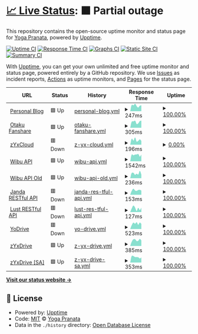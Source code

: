 # [📈 Live Status](https://zYxDevs.github.io/status): <!--live status--> **🟧 Partial outage**

This repository contains the open-source uptime monitor and status page for [Yoga Pranata](https://www.otakufanshare.eu.org), powered by [Upptime](https://github.com/upptime/upptime).

[![Uptime CI](https://github.com/zYxDevs/status/workflows/Uptime%20CI/badge.svg)](https://github.com/zYxDevs/status/actions?query=workflow%3A%22Uptime+CI%22)
[![Response Time CI](https://github.com/zYxDevs/status/workflows/Response%20Time%20CI/badge.svg)](https://github.com/zYxDevs/status/actions?query=workflow%3A%22Response+Time+CI%22)
[![Graphs CI](https://github.com/zYxDevs/status/workflows/Graphs%20CI/badge.svg)](https://github.com/zYxDevs/status/actions?query=workflow%3A%22Graphs+CI%22)
[![Static Site CI](https://github.com/zYxDevs/status/workflows/Static%20Site%20CI/badge.svg)](https://github.com/zYxDevs/status/actions?query=workflow%3A%22Static+Site+CI%22)
[![Summary CI](https://github.com/zYxDevs/status/workflows/Summary%20CI/badge.svg)](https://github.com/zYxDevs/status/actions?query=workflow%3A%22Summary+CI%22)

With [Upptime](https://upptime.js.org), you can get your own unlimited and free uptime monitor and status page, powered entirely by a GitHub repository. We use [Issues](https://github.com/zYxDevs/status/issues) as incident reports, [Actions](https://github.com/zYxDevs/status/actions) as uptime monitors, and [Pages](https://zYxDevs.github.io/status) for the status page.

<!--start: status pages-->
<!-- This summary is generated by Upptime (https://github.com/upptime/upptime) -->
<!-- Do not edit this manually, your changes will be overwritten -->
<!-- prettier-ignore -->
| URL | Status | History | Response Time | Uptime |
| --- | ------ | ------- | ------------- | ------ |
| <img alt="" src="https://icons.duckduckgo.com/ip3/www.isekai.eu.org.ico" height="13"> [Personal Blog](https://www.isekai.eu.org) | 🟩 Up | [personal-blog.yml](https://github.com/zYxDevs/status/commits/HEAD/history/personal-blog.yml) | <details><summary><img alt="Response time graph" src="./graphs/personal-blog/response-time-week.png" height="20"> 247ms</summary><br><a href="https://status.isekai.eu.org/history/personal-blog"><img alt="Response time 299" src="https://img.shields.io/endpoint?url=https%3A%2F%2Fraw.githubusercontent.com%2FzYxDevs%2Fstatus%2FHEAD%2Fapi%2Fpersonal-blog%2Fresponse-time.json"></a><br><a href="https://status.isekai.eu.org/history/personal-blog"><img alt="24-hour response time 167" src="https://img.shields.io/endpoint?url=https%3A%2F%2Fraw.githubusercontent.com%2FzYxDevs%2Fstatus%2FHEAD%2Fapi%2Fpersonal-blog%2Fresponse-time-day.json"></a><br><a href="https://status.isekai.eu.org/history/personal-blog"><img alt="7-day response time 247" src="https://img.shields.io/endpoint?url=https%3A%2F%2Fraw.githubusercontent.com%2FzYxDevs%2Fstatus%2FHEAD%2Fapi%2Fpersonal-blog%2Fresponse-time-week.json"></a><br><a href="https://status.isekai.eu.org/history/personal-blog"><img alt="30-day response time 294" src="https://img.shields.io/endpoint?url=https%3A%2F%2Fraw.githubusercontent.com%2FzYxDevs%2Fstatus%2FHEAD%2Fapi%2Fpersonal-blog%2Fresponse-time-month.json"></a><br><a href="https://status.isekai.eu.org/history/personal-blog"><img alt="1-year response time 272" src="https://img.shields.io/endpoint?url=https%3A%2F%2Fraw.githubusercontent.com%2FzYxDevs%2Fstatus%2FHEAD%2Fapi%2Fpersonal-blog%2Fresponse-time-year.json"></a></details> | <details><summary><a href="https://status.isekai.eu.org/history/personal-blog">100.00%</a></summary><a href="https://status.isekai.eu.org/history/personal-blog"><img alt="All-time uptime 100.00%" src="https://img.shields.io/endpoint?url=https%3A%2F%2Fraw.githubusercontent.com%2FzYxDevs%2Fstatus%2FHEAD%2Fapi%2Fpersonal-blog%2Fuptime.json"></a><br><a href="https://status.isekai.eu.org/history/personal-blog"><img alt="24-hour uptime 100.00%" src="https://img.shields.io/endpoint?url=https%3A%2F%2Fraw.githubusercontent.com%2FzYxDevs%2Fstatus%2FHEAD%2Fapi%2Fpersonal-blog%2Fuptime-day.json"></a><br><a href="https://status.isekai.eu.org/history/personal-blog"><img alt="7-day uptime 100.00%" src="https://img.shields.io/endpoint?url=https%3A%2F%2Fraw.githubusercontent.com%2FzYxDevs%2Fstatus%2FHEAD%2Fapi%2Fpersonal-blog%2Fuptime-week.json"></a><br><a href="https://status.isekai.eu.org/history/personal-blog"><img alt="30-day uptime 99.96%" src="https://img.shields.io/endpoint?url=https%3A%2F%2Fraw.githubusercontent.com%2FzYxDevs%2Fstatus%2FHEAD%2Fapi%2Fpersonal-blog%2Fuptime-month.json"></a><br><a href="https://status.isekai.eu.org/history/personal-blog"><img alt="1-year uptime 100.00%" src="https://img.shields.io/endpoint?url=https%3A%2F%2Fraw.githubusercontent.com%2FzYxDevs%2Fstatus%2FHEAD%2Fapi%2Fpersonal-blog%2Fuptime-year.json"></a></details>
| <img alt="" src="https://icons.duckduckgo.com/ip3/www.otakufanshare.eu.org.ico" height="13"> [Otaku Fanshare](https://www.otakufanshare.eu.org) | 🟩 Up | [otaku-fanshare.yml](https://github.com/zYxDevs/status/commits/HEAD/history/otaku-fanshare.yml) | <details><summary><img alt="Response time graph" src="./graphs/otaku-fanshare/response-time-week.png" height="20"> 305ms</summary><br><a href="https://status.isekai.eu.org/history/otaku-fanshare"><img alt="Response time 315" src="https://img.shields.io/endpoint?url=https%3A%2F%2Fraw.githubusercontent.com%2FzYxDevs%2Fstatus%2FHEAD%2Fapi%2Fotaku-fanshare%2Fresponse-time.json"></a><br><a href="https://status.isekai.eu.org/history/otaku-fanshare"><img alt="24-hour response time 243" src="https://img.shields.io/endpoint?url=https%3A%2F%2Fraw.githubusercontent.com%2FzYxDevs%2Fstatus%2FHEAD%2Fapi%2Fotaku-fanshare%2Fresponse-time-day.json"></a><br><a href="https://status.isekai.eu.org/history/otaku-fanshare"><img alt="7-day response time 305" src="https://img.shields.io/endpoint?url=https%3A%2F%2Fraw.githubusercontent.com%2FzYxDevs%2Fstatus%2FHEAD%2Fapi%2Fotaku-fanshare%2Fresponse-time-week.json"></a><br><a href="https://status.isekai.eu.org/history/otaku-fanshare"><img alt="30-day response time 329" src="https://img.shields.io/endpoint?url=https%3A%2F%2Fraw.githubusercontent.com%2FzYxDevs%2Fstatus%2FHEAD%2Fapi%2Fotaku-fanshare%2Fresponse-time-month.json"></a><br><a href="https://status.isekai.eu.org/history/otaku-fanshare"><img alt="1-year response time 316" src="https://img.shields.io/endpoint?url=https%3A%2F%2Fraw.githubusercontent.com%2FzYxDevs%2Fstatus%2FHEAD%2Fapi%2Fotaku-fanshare%2Fresponse-time-year.json"></a></details> | <details><summary><a href="https://status.isekai.eu.org/history/otaku-fanshare">100.00%</a></summary><a href="https://status.isekai.eu.org/history/otaku-fanshare"><img alt="All-time uptime 100.00%" src="https://img.shields.io/endpoint?url=https%3A%2F%2Fraw.githubusercontent.com%2FzYxDevs%2Fstatus%2FHEAD%2Fapi%2Fotaku-fanshare%2Fuptime.json"></a><br><a href="https://status.isekai.eu.org/history/otaku-fanshare"><img alt="24-hour uptime 100.00%" src="https://img.shields.io/endpoint?url=https%3A%2F%2Fraw.githubusercontent.com%2FzYxDevs%2Fstatus%2FHEAD%2Fapi%2Fotaku-fanshare%2Fuptime-day.json"></a><br><a href="https://status.isekai.eu.org/history/otaku-fanshare"><img alt="7-day uptime 100.00%" src="https://img.shields.io/endpoint?url=https%3A%2F%2Fraw.githubusercontent.com%2FzYxDevs%2Fstatus%2FHEAD%2Fapi%2Fotaku-fanshare%2Fuptime-week.json"></a><br><a href="https://status.isekai.eu.org/history/otaku-fanshare"><img alt="30-day uptime 100.00%" src="https://img.shields.io/endpoint?url=https%3A%2F%2Fraw.githubusercontent.com%2FzYxDevs%2Fstatus%2FHEAD%2Fapi%2Fotaku-fanshare%2Fuptime-month.json"></a><br><a href="https://status.isekai.eu.org/history/otaku-fanshare"><img alt="1-year uptime 100.00%" src="https://img.shields.io/endpoint?url=https%3A%2F%2Fraw.githubusercontent.com%2FzYxDevs%2Fstatus%2FHEAD%2Fapi%2Fotaku-fanshare%2Fuptime-year.json"></a></details>
| <img alt="" src="https://icons.duckduckgo.com/ip3/zyxdevs.eu.org.ico" height="13"> [zYxCloud](https://zyxdevs.eu.org) | 🟥 Down | [z-yx-cloud.yml](https://github.com/zYxDevs/status/commits/HEAD/history/z-yx-cloud.yml) | <details><summary><img alt="Response time graph" src="./graphs/z-yx-cloud/response-time-week.png" height="20"> 196ms</summary><br><a href="https://status.isekai.eu.org/history/z-yx-cloud"><img alt="Response time 194" src="https://img.shields.io/endpoint?url=https%3A%2F%2Fraw.githubusercontent.com%2FzYxDevs%2Fstatus%2FHEAD%2Fapi%2Fz-yx-cloud%2Fresponse-time.json"></a><br><a href="https://status.isekai.eu.org/history/z-yx-cloud"><img alt="24-hour response time 292" src="https://img.shields.io/endpoint?url=https%3A%2F%2Fraw.githubusercontent.com%2FzYxDevs%2Fstatus%2FHEAD%2Fapi%2Fz-yx-cloud%2Fresponse-time-day.json"></a><br><a href="https://status.isekai.eu.org/history/z-yx-cloud"><img alt="7-day response time 196" src="https://img.shields.io/endpoint?url=https%3A%2F%2Fraw.githubusercontent.com%2FzYxDevs%2Fstatus%2FHEAD%2Fapi%2Fz-yx-cloud%2Fresponse-time-week.json"></a><br><a href="https://status.isekai.eu.org/history/z-yx-cloud"><img alt="30-day response time 195" src="https://img.shields.io/endpoint?url=https%3A%2F%2Fraw.githubusercontent.com%2FzYxDevs%2Fstatus%2FHEAD%2Fapi%2Fz-yx-cloud%2Fresponse-time-month.json"></a><br><a href="https://status.isekai.eu.org/history/z-yx-cloud"><img alt="1-year response time 194" src="https://img.shields.io/endpoint?url=https%3A%2F%2Fraw.githubusercontent.com%2FzYxDevs%2Fstatus%2FHEAD%2Fapi%2Fz-yx-cloud%2Fresponse-time-year.json"></a></details> | <details><summary><a href="https://status.isekai.eu.org/history/z-yx-cloud">0.00%</a></summary><a href="https://status.isekai.eu.org/history/z-yx-cloud"><img alt="All-time uptime 5.88%" src="https://img.shields.io/endpoint?url=https%3A%2F%2Fraw.githubusercontent.com%2FzYxDevs%2Fstatus%2FHEAD%2Fapi%2Fz-yx-cloud%2Fuptime.json"></a><br><a href="https://status.isekai.eu.org/history/z-yx-cloud"><img alt="24-hour uptime 0.00%" src="https://img.shields.io/endpoint?url=https%3A%2F%2Fraw.githubusercontent.com%2FzYxDevs%2Fstatus%2FHEAD%2Fapi%2Fz-yx-cloud%2Fuptime-day.json"></a><br><a href="https://status.isekai.eu.org/history/z-yx-cloud"><img alt="7-day uptime 0.00%" src="https://img.shields.io/endpoint?url=https%3A%2F%2Fraw.githubusercontent.com%2FzYxDevs%2Fstatus%2FHEAD%2Fapi%2Fz-yx-cloud%2Fuptime-week.json"></a><br><a href="https://status.isekai.eu.org/history/z-yx-cloud"><img alt="30-day uptime 0.00%" src="https://img.shields.io/endpoint?url=https%3A%2F%2Fraw.githubusercontent.com%2FzYxDevs%2Fstatus%2FHEAD%2Fapi%2Fz-yx-cloud%2Fuptime-month.json"></a><br><a href="https://status.isekai.eu.org/history/z-yx-cloud"><img alt="1-year uptime 5.88%" src="https://img.shields.io/endpoint?url=https%3A%2F%2Fraw.githubusercontent.com%2FzYxDevs%2Fstatus%2FHEAD%2Fapi%2Fz-yx-cloud%2Fuptime-year.json"></a></details>
| <img alt="" src="https://icons.duckduckgo.com/ip3/wibu-api.eu.org.ico" height="13"> [Wibu API](https://wibu-api.eu.org/api) | 🟩 Up | [wibu-api.yml](https://github.com/zYxDevs/status/commits/HEAD/history/wibu-api.yml) | <details><summary><img alt="Response time graph" src="./graphs/wibu-api/response-time-week.png" height="20"> 1542ms</summary><br><a href="https://status.isekai.eu.org/history/wibu-api"><img alt="Response time 2106" src="https://img.shields.io/endpoint?url=https%3A%2F%2Fraw.githubusercontent.com%2FzYxDevs%2Fstatus%2FHEAD%2Fapi%2Fwibu-api%2Fresponse-time.json"></a><br><a href="https://status.isekai.eu.org/history/wibu-api"><img alt="24-hour response time 1633" src="https://img.shields.io/endpoint?url=https%3A%2F%2Fraw.githubusercontent.com%2FzYxDevs%2Fstatus%2FHEAD%2Fapi%2Fwibu-api%2Fresponse-time-day.json"></a><br><a href="https://status.isekai.eu.org/history/wibu-api"><img alt="7-day response time 1542" src="https://img.shields.io/endpoint?url=https%3A%2F%2Fraw.githubusercontent.com%2FzYxDevs%2Fstatus%2FHEAD%2Fapi%2Fwibu-api%2Fresponse-time-week.json"></a><br><a href="https://status.isekai.eu.org/history/wibu-api"><img alt="30-day response time 1273" src="https://img.shields.io/endpoint?url=https%3A%2F%2Fraw.githubusercontent.com%2FzYxDevs%2Fstatus%2FHEAD%2Fapi%2Fwibu-api%2Fresponse-time-month.json"></a><br><a href="https://status.isekai.eu.org/history/wibu-api"><img alt="1-year response time 1947" src="https://img.shields.io/endpoint?url=https%3A%2F%2Fraw.githubusercontent.com%2FzYxDevs%2Fstatus%2FHEAD%2Fapi%2Fwibu-api%2Fresponse-time-year.json"></a></details> | <details><summary><a href="https://status.isekai.eu.org/history/wibu-api">100.00%</a></summary><a href="https://status.isekai.eu.org/history/wibu-api"><img alt="All-time uptime 99.96%" src="https://img.shields.io/endpoint?url=https%3A%2F%2Fraw.githubusercontent.com%2FzYxDevs%2Fstatus%2FHEAD%2Fapi%2Fwibu-api%2Fuptime.json"></a><br><a href="https://status.isekai.eu.org/history/wibu-api"><img alt="24-hour uptime 100.00%" src="https://img.shields.io/endpoint?url=https%3A%2F%2Fraw.githubusercontent.com%2FzYxDevs%2Fstatus%2FHEAD%2Fapi%2Fwibu-api%2Fuptime-day.json"></a><br><a href="https://status.isekai.eu.org/history/wibu-api"><img alt="7-day uptime 100.00%" src="https://img.shields.io/endpoint?url=https%3A%2F%2Fraw.githubusercontent.com%2FzYxDevs%2Fstatus%2FHEAD%2Fapi%2Fwibu-api%2Fuptime-week.json"></a><br><a href="https://status.isekai.eu.org/history/wibu-api"><img alt="30-day uptime 99.74%" src="https://img.shields.io/endpoint?url=https%3A%2F%2Fraw.githubusercontent.com%2FzYxDevs%2Fstatus%2FHEAD%2Fapi%2Fwibu-api%2Fuptime-month.json"></a><br><a href="https://status.isekai.eu.org/history/wibu-api"><img alt="1-year uptime 99.95%" src="https://img.shields.io/endpoint?url=https%3A%2F%2Fraw.githubusercontent.com%2FzYxDevs%2Fstatus%2FHEAD%2Fapi%2Fwibu-api%2Fuptime-year.json"></a></details>
| <img alt="" src="https://icons.duckduckgo.com/ip3/api.wibu-api.eu.org.ico" height="13"> [Wibu API Old](https://api.wibu-api.eu.org/api) | 🟩 Up | [wibu-api-old.yml](https://github.com/zYxDevs/status/commits/HEAD/history/wibu-api-old.yml) | <details><summary><img alt="Response time graph" src="./graphs/wibu-api-old/response-time-week.png" height="20"> 236ms</summary><br><a href="https://status.isekai.eu.org/history/wibu-api-old"><img alt="Response time 344" src="https://img.shields.io/endpoint?url=https%3A%2F%2Fraw.githubusercontent.com%2FzYxDevs%2Fstatus%2FHEAD%2Fapi%2Fwibu-api-old%2Fresponse-time.json"></a><br><a href="https://status.isekai.eu.org/history/wibu-api-old"><img alt="24-hour response time 194" src="https://img.shields.io/endpoint?url=https%3A%2F%2Fraw.githubusercontent.com%2FzYxDevs%2Fstatus%2FHEAD%2Fapi%2Fwibu-api-old%2Fresponse-time-day.json"></a><br><a href="https://status.isekai.eu.org/history/wibu-api-old"><img alt="7-day response time 236" src="https://img.shields.io/endpoint?url=https%3A%2F%2Fraw.githubusercontent.com%2FzYxDevs%2Fstatus%2FHEAD%2Fapi%2Fwibu-api-old%2Fresponse-time-week.json"></a><br><a href="https://status.isekai.eu.org/history/wibu-api-old"><img alt="30-day response time 279" src="https://img.shields.io/endpoint?url=https%3A%2F%2Fraw.githubusercontent.com%2FzYxDevs%2Fstatus%2FHEAD%2Fapi%2Fwibu-api-old%2Fresponse-time-month.json"></a><br><a href="https://status.isekai.eu.org/history/wibu-api-old"><img alt="1-year response time 344" src="https://img.shields.io/endpoint?url=https%3A%2F%2Fraw.githubusercontent.com%2FzYxDevs%2Fstatus%2FHEAD%2Fapi%2Fwibu-api-old%2Fresponse-time-year.json"></a></details> | <details><summary><a href="https://status.isekai.eu.org/history/wibu-api-old">100.00%</a></summary><a href="https://status.isekai.eu.org/history/wibu-api-old"><img alt="All-time uptime 85.50%" src="https://img.shields.io/endpoint?url=https%3A%2F%2Fraw.githubusercontent.com%2FzYxDevs%2Fstatus%2FHEAD%2Fapi%2Fwibu-api-old%2Fuptime.json"></a><br><a href="https://status.isekai.eu.org/history/wibu-api-old"><img alt="24-hour uptime 100.00%" src="https://img.shields.io/endpoint?url=https%3A%2F%2Fraw.githubusercontent.com%2FzYxDevs%2Fstatus%2FHEAD%2Fapi%2Fwibu-api-old%2Fuptime-day.json"></a><br><a href="https://status.isekai.eu.org/history/wibu-api-old"><img alt="7-day uptime 100.00%" src="https://img.shields.io/endpoint?url=https%3A%2F%2Fraw.githubusercontent.com%2FzYxDevs%2Fstatus%2FHEAD%2Fapi%2Fwibu-api-old%2Fuptime-week.json"></a><br><a href="https://status.isekai.eu.org/history/wibu-api-old"><img alt="30-day uptime 100.00%" src="https://img.shields.io/endpoint?url=https%3A%2F%2Fraw.githubusercontent.com%2FzYxDevs%2Fstatus%2FHEAD%2Fapi%2Fwibu-api-old%2Fuptime-month.json"></a><br><a href="https://status.isekai.eu.org/history/wibu-api-old"><img alt="1-year uptime 85.50%" src="https://img.shields.io/endpoint?url=https%3A%2F%2Fraw.githubusercontent.com%2FzYxDevs%2Fstatus%2FHEAD%2Fapi%2Fwibu-api-old%2Fuptime-year.json"></a></details>
| <img alt="" src="https://icons.duckduckgo.com/ip3/janda.zyxdevs.eu.org.ico" height="13"> [Janda RESTful API](https://janda.zyxdevs.eu.org) | 🟥 Down | [janda-res-tful-api.yml](https://github.com/zYxDevs/status/commits/HEAD/history/janda-res-tful-api.yml) | <details><summary><img alt="Response time graph" src="./graphs/janda-res-tful-api/response-time-week.png" height="20"> 153ms</summary><br><a href="https://status.isekai.eu.org/history/janda-res-tful-api"><img alt="Response time 383" src="https://img.shields.io/endpoint?url=https%3A%2F%2Fraw.githubusercontent.com%2FzYxDevs%2Fstatus%2FHEAD%2Fapi%2Fjanda-res-tful-api%2Fresponse-time.json"></a><br><a href="https://status.isekai.eu.org/history/janda-res-tful-api"><img alt="24-hour response time 139" src="https://img.shields.io/endpoint?url=https%3A%2F%2Fraw.githubusercontent.com%2FzYxDevs%2Fstatus%2FHEAD%2Fapi%2Fjanda-res-tful-api%2Fresponse-time-day.json"></a><br><a href="https://status.isekai.eu.org/history/janda-res-tful-api"><img alt="7-day response time 153" src="https://img.shields.io/endpoint?url=https%3A%2F%2Fraw.githubusercontent.com%2FzYxDevs%2Fstatus%2FHEAD%2Fapi%2Fjanda-res-tful-api%2Fresponse-time-week.json"></a><br><a href="https://status.isekai.eu.org/history/janda-res-tful-api"><img alt="30-day response time 177" src="https://img.shields.io/endpoint?url=https%3A%2F%2Fraw.githubusercontent.com%2FzYxDevs%2Fstatus%2FHEAD%2Fapi%2Fjanda-res-tful-api%2Fresponse-time-month.json"></a><br><a href="https://status.isekai.eu.org/history/janda-res-tful-api"><img alt="1-year response time 383" src="https://img.shields.io/endpoint?url=https%3A%2F%2Fraw.githubusercontent.com%2FzYxDevs%2Fstatus%2FHEAD%2Fapi%2Fjanda-res-tful-api%2Fresponse-time-year.json"></a></details> | <details><summary><a href="https://status.isekai.eu.org/history/janda-res-tful-api">100.00%</a></summary><a href="https://status.isekai.eu.org/history/janda-res-tful-api"><img alt="All-time uptime 99.74%" src="https://img.shields.io/endpoint?url=https%3A%2F%2Fraw.githubusercontent.com%2FzYxDevs%2Fstatus%2FHEAD%2Fapi%2Fjanda-res-tful-api%2Fuptime.json"></a><br><a href="https://status.isekai.eu.org/history/janda-res-tful-api"><img alt="24-hour uptime 100.00%" src="https://img.shields.io/endpoint?url=https%3A%2F%2Fraw.githubusercontent.com%2FzYxDevs%2Fstatus%2FHEAD%2Fapi%2Fjanda-res-tful-api%2Fuptime-day.json"></a><br><a href="https://status.isekai.eu.org/history/janda-res-tful-api"><img alt="7-day uptime 100.00%" src="https://img.shields.io/endpoint?url=https%3A%2F%2Fraw.githubusercontent.com%2FzYxDevs%2Fstatus%2FHEAD%2Fapi%2Fjanda-res-tful-api%2Fuptime-week.json"></a><br><a href="https://status.isekai.eu.org/history/janda-res-tful-api"><img alt="30-day uptime 100.00%" src="https://img.shields.io/endpoint?url=https%3A%2F%2Fraw.githubusercontent.com%2FzYxDevs%2Fstatus%2FHEAD%2Fapi%2Fjanda-res-tful-api%2Fuptime-month.json"></a><br><a href="https://status.isekai.eu.org/history/janda-res-tful-api"><img alt="1-year uptime 99.74%" src="https://img.shields.io/endpoint?url=https%3A%2F%2Fraw.githubusercontent.com%2FzYxDevs%2Fstatus%2FHEAD%2Fapi%2Fjanda-res-tful-api%2Fuptime-year.json"></a></details>
| <img alt="" src="https://icons.duckduckgo.com/ip3/lust.zyxdevs.eu.org.ico" height="13"> [Lust RESTful API](https://lust.zyxdevs.eu.org) | 🟥 Down | [lust-res-tful-api.yml](https://github.com/zYxDevs/status/commits/HEAD/history/lust-res-tful-api.yml) | <details><summary><img alt="Response time graph" src="./graphs/lust-res-tful-api/response-time-week.png" height="20"> 127ms</summary><br><a href="https://status.isekai.eu.org/history/lust-res-tful-api"><img alt="Response time 267" src="https://img.shields.io/endpoint?url=https%3A%2F%2Fraw.githubusercontent.com%2FzYxDevs%2Fstatus%2FHEAD%2Fapi%2Flust-res-tful-api%2Fresponse-time.json"></a><br><a href="https://status.isekai.eu.org/history/lust-res-tful-api"><img alt="24-hour response time 141" src="https://img.shields.io/endpoint?url=https%3A%2F%2Fraw.githubusercontent.com%2FzYxDevs%2Fstatus%2FHEAD%2Fapi%2Flust-res-tful-api%2Fresponse-time-day.json"></a><br><a href="https://status.isekai.eu.org/history/lust-res-tful-api"><img alt="7-day response time 127" src="https://img.shields.io/endpoint?url=https%3A%2F%2Fraw.githubusercontent.com%2FzYxDevs%2Fstatus%2FHEAD%2Fapi%2Flust-res-tful-api%2Fresponse-time-week.json"></a><br><a href="https://status.isekai.eu.org/history/lust-res-tful-api"><img alt="30-day response time 141" src="https://img.shields.io/endpoint?url=https%3A%2F%2Fraw.githubusercontent.com%2FzYxDevs%2Fstatus%2FHEAD%2Fapi%2Flust-res-tful-api%2Fresponse-time-month.json"></a><br><a href="https://status.isekai.eu.org/history/lust-res-tful-api"><img alt="1-year response time 267" src="https://img.shields.io/endpoint?url=https%3A%2F%2Fraw.githubusercontent.com%2FzYxDevs%2Fstatus%2FHEAD%2Fapi%2Flust-res-tful-api%2Fresponse-time-year.json"></a></details> | <details><summary><a href="https://status.isekai.eu.org/history/lust-res-tful-api">100.00%</a></summary><a href="https://status.isekai.eu.org/history/lust-res-tful-api"><img alt="All-time uptime 99.78%" src="https://img.shields.io/endpoint?url=https%3A%2F%2Fraw.githubusercontent.com%2FzYxDevs%2Fstatus%2FHEAD%2Fapi%2Flust-res-tful-api%2Fuptime.json"></a><br><a href="https://status.isekai.eu.org/history/lust-res-tful-api"><img alt="24-hour uptime 100.00%" src="https://img.shields.io/endpoint?url=https%3A%2F%2Fraw.githubusercontent.com%2FzYxDevs%2Fstatus%2FHEAD%2Fapi%2Flust-res-tful-api%2Fuptime-day.json"></a><br><a href="https://status.isekai.eu.org/history/lust-res-tful-api"><img alt="7-day uptime 100.00%" src="https://img.shields.io/endpoint?url=https%3A%2F%2Fraw.githubusercontent.com%2FzYxDevs%2Fstatus%2FHEAD%2Fapi%2Flust-res-tful-api%2Fuptime-week.json"></a><br><a href="https://status.isekai.eu.org/history/lust-res-tful-api"><img alt="30-day uptime 100.00%" src="https://img.shields.io/endpoint?url=https%3A%2F%2Fraw.githubusercontent.com%2FzYxDevs%2Fstatus%2FHEAD%2Fapi%2Flust-res-tful-api%2Fuptime-month.json"></a><br><a href="https://status.isekai.eu.org/history/lust-res-tful-api"><img alt="1-year uptime 99.78%" src="https://img.shields.io/endpoint?url=https%3A%2F%2Fraw.githubusercontent.com%2FzYxDevs%2Fstatus%2FHEAD%2Fapi%2Flust-res-tful-api%2Fuptime-year.json"></a></details>
| <img alt="" src="https://icons.duckduckgo.com/ip3/yodrive.eu.org.ico" height="13"> [YoDrive](https://yodrive.eu.org) | 🟥 Down | [yo-drive.yml](https://github.com/zYxDevs/status/commits/HEAD/history/yo-drive.yml) | <details><summary><img alt="Response time graph" src="./graphs/yo-drive/response-time-week.png" height="20"> 523ms</summary><br><a href="https://status.isekai.eu.org/history/yo-drive"><img alt="Response time 534" src="https://img.shields.io/endpoint?url=https%3A%2F%2Fraw.githubusercontent.com%2FzYxDevs%2Fstatus%2FHEAD%2Fapi%2Fyo-drive%2Fresponse-time.json"></a><br><a href="https://status.isekai.eu.org/history/yo-drive"><img alt="24-hour response time 464" src="https://img.shields.io/endpoint?url=https%3A%2F%2Fraw.githubusercontent.com%2FzYxDevs%2Fstatus%2FHEAD%2Fapi%2Fyo-drive%2Fresponse-time-day.json"></a><br><a href="https://status.isekai.eu.org/history/yo-drive"><img alt="7-day response time 523" src="https://img.shields.io/endpoint?url=https%3A%2F%2Fraw.githubusercontent.com%2FzYxDevs%2Fstatus%2FHEAD%2Fapi%2Fyo-drive%2Fresponse-time-week.json"></a><br><a href="https://status.isekai.eu.org/history/yo-drive"><img alt="30-day response time 623" src="https://img.shields.io/endpoint?url=https%3A%2F%2Fraw.githubusercontent.com%2FzYxDevs%2Fstatus%2FHEAD%2Fapi%2Fyo-drive%2Fresponse-time-month.json"></a><br><a href="https://status.isekai.eu.org/history/yo-drive"><img alt="1-year response time 532" src="https://img.shields.io/endpoint?url=https%3A%2F%2Fraw.githubusercontent.com%2FzYxDevs%2Fstatus%2FHEAD%2Fapi%2Fyo-drive%2Fresponse-time-year.json"></a></details> | <details><summary><a href="https://status.isekai.eu.org/history/yo-drive">100.00%</a></summary><a href="https://status.isekai.eu.org/history/yo-drive"><img alt="All-time uptime 100.00%" src="https://img.shields.io/endpoint?url=https%3A%2F%2Fraw.githubusercontent.com%2FzYxDevs%2Fstatus%2FHEAD%2Fapi%2Fyo-drive%2Fuptime.json"></a><br><a href="https://status.isekai.eu.org/history/yo-drive"><img alt="24-hour uptime 100.00%" src="https://img.shields.io/endpoint?url=https%3A%2F%2Fraw.githubusercontent.com%2FzYxDevs%2Fstatus%2FHEAD%2Fapi%2Fyo-drive%2Fuptime-day.json"></a><br><a href="https://status.isekai.eu.org/history/yo-drive"><img alt="7-day uptime 100.00%" src="https://img.shields.io/endpoint?url=https%3A%2F%2Fraw.githubusercontent.com%2FzYxDevs%2Fstatus%2FHEAD%2Fapi%2Fyo-drive%2Fuptime-week.json"></a><br><a href="https://status.isekai.eu.org/history/yo-drive"><img alt="30-day uptime 100.00%" src="https://img.shields.io/endpoint?url=https%3A%2F%2Fraw.githubusercontent.com%2FzYxDevs%2Fstatus%2FHEAD%2Fapi%2Fyo-drive%2Fuptime-month.json"></a><br><a href="https://status.isekai.eu.org/history/yo-drive"><img alt="1-year uptime 100.00%" src="https://img.shields.io/endpoint?url=https%3A%2F%2Fraw.githubusercontent.com%2FzYxDevs%2Fstatus%2FHEAD%2Fapi%2Fyo-drive%2Fuptime-year.json"></a></details>
| <img alt="" src="https://icons.duckduckgo.com/ip3/zyxdrive.eu.org.ico" height="13"> [zYxDrive](https://zyxdrive.eu.org) | 🟩 Up | [z-yx-drive.yml](https://github.com/zYxDevs/status/commits/HEAD/history/z-yx-drive.yml) | <details><summary><img alt="Response time graph" src="./graphs/z-yx-drive/response-time-week.png" height="20"> 385ms</summary><br><a href="https://status.isekai.eu.org/history/z-yx-drive"><img alt="Response time 420" src="https://img.shields.io/endpoint?url=https%3A%2F%2Fraw.githubusercontent.com%2FzYxDevs%2Fstatus%2FHEAD%2Fapi%2Fz-yx-drive%2Fresponse-time.json"></a><br><a href="https://status.isekai.eu.org/history/z-yx-drive"><img alt="24-hour response time 292" src="https://img.shields.io/endpoint?url=https%3A%2F%2Fraw.githubusercontent.com%2FzYxDevs%2Fstatus%2FHEAD%2Fapi%2Fz-yx-drive%2Fresponse-time-day.json"></a><br><a href="https://status.isekai.eu.org/history/z-yx-drive"><img alt="7-day response time 385" src="https://img.shields.io/endpoint?url=https%3A%2F%2Fraw.githubusercontent.com%2FzYxDevs%2Fstatus%2FHEAD%2Fapi%2Fz-yx-drive%2Fresponse-time-week.json"></a><br><a href="https://status.isekai.eu.org/history/z-yx-drive"><img alt="30-day response time 437" src="https://img.shields.io/endpoint?url=https%3A%2F%2Fraw.githubusercontent.com%2FzYxDevs%2Fstatus%2FHEAD%2Fapi%2Fz-yx-drive%2Fresponse-time-month.json"></a><br><a href="https://status.isekai.eu.org/history/z-yx-drive"><img alt="1-year response time 412" src="https://img.shields.io/endpoint?url=https%3A%2F%2Fraw.githubusercontent.com%2FzYxDevs%2Fstatus%2FHEAD%2Fapi%2Fz-yx-drive%2Fresponse-time-year.json"></a></details> | <details><summary><a href="https://status.isekai.eu.org/history/z-yx-drive">100.00%</a></summary><a href="https://status.isekai.eu.org/history/z-yx-drive"><img alt="All-time uptime 99.98%" src="https://img.shields.io/endpoint?url=https%3A%2F%2Fraw.githubusercontent.com%2FzYxDevs%2Fstatus%2FHEAD%2Fapi%2Fz-yx-drive%2Fuptime.json"></a><br><a href="https://status.isekai.eu.org/history/z-yx-drive"><img alt="24-hour uptime 100.00%" src="https://img.shields.io/endpoint?url=https%3A%2F%2Fraw.githubusercontent.com%2FzYxDevs%2Fstatus%2FHEAD%2Fapi%2Fz-yx-drive%2Fuptime-day.json"></a><br><a href="https://status.isekai.eu.org/history/z-yx-drive"><img alt="7-day uptime 100.00%" src="https://img.shields.io/endpoint?url=https%3A%2F%2Fraw.githubusercontent.com%2FzYxDevs%2Fstatus%2FHEAD%2Fapi%2Fz-yx-drive%2Fuptime-week.json"></a><br><a href="https://status.isekai.eu.org/history/z-yx-drive"><img alt="30-day uptime 100.00%" src="https://img.shields.io/endpoint?url=https%3A%2F%2Fraw.githubusercontent.com%2FzYxDevs%2Fstatus%2FHEAD%2Fapi%2Fz-yx-drive%2Fuptime-month.json"></a><br><a href="https://status.isekai.eu.org/history/z-yx-drive"><img alt="1-year uptime 100.00%" src="https://img.shields.io/endpoint?url=https%3A%2F%2Fraw.githubusercontent.com%2FzYxDevs%2Fstatus%2FHEAD%2Fapi%2Fz-yx-drive%2Fuptime-year.json"></a></details>
| <img alt="" src="https://icons.duckduckgo.com/ip3/index.isekai.eu.org.ico" height="13"> [zYxDrive [SA]](https://index.isekai.eu.org) | 🟩 Up | [z-yx-drive-sa.yml](https://github.com/zYxDevs/status/commits/HEAD/history/z-yx-drive-sa.yml) | <details><summary><img alt="Response time graph" src="./graphs/z-yx-drive-sa/response-time-week.png" height="20"> 353ms</summary><br><a href="https://status.isekai.eu.org/history/z-yx-drive-sa"><img alt="Response time 393" src="https://img.shields.io/endpoint?url=https%3A%2F%2Fraw.githubusercontent.com%2FzYxDevs%2Fstatus%2FHEAD%2Fapi%2Fz-yx-drive-sa%2Fresponse-time.json"></a><br><a href="https://status.isekai.eu.org/history/z-yx-drive-sa"><img alt="24-hour response time 352" src="https://img.shields.io/endpoint?url=https%3A%2F%2Fraw.githubusercontent.com%2FzYxDevs%2Fstatus%2FHEAD%2Fapi%2Fz-yx-drive-sa%2Fresponse-time-day.json"></a><br><a href="https://status.isekai.eu.org/history/z-yx-drive-sa"><img alt="7-day response time 353" src="https://img.shields.io/endpoint?url=https%3A%2F%2Fraw.githubusercontent.com%2FzYxDevs%2Fstatus%2FHEAD%2Fapi%2Fz-yx-drive-sa%2Fresponse-time-week.json"></a><br><a href="https://status.isekai.eu.org/history/z-yx-drive-sa"><img alt="30-day response time 369" src="https://img.shields.io/endpoint?url=https%3A%2F%2Fraw.githubusercontent.com%2FzYxDevs%2Fstatus%2FHEAD%2Fapi%2Fz-yx-drive-sa%2Fresponse-time-month.json"></a><br><a href="https://status.isekai.eu.org/history/z-yx-drive-sa"><img alt="1-year response time 397" src="https://img.shields.io/endpoint?url=https%3A%2F%2Fraw.githubusercontent.com%2FzYxDevs%2Fstatus%2FHEAD%2Fapi%2Fz-yx-drive-sa%2Fresponse-time-year.json"></a></details> | <details><summary><a href="https://status.isekai.eu.org/history/z-yx-drive-sa">100.00%</a></summary><a href="https://status.isekai.eu.org/history/z-yx-drive-sa"><img alt="All-time uptime 99.98%" src="https://img.shields.io/endpoint?url=https%3A%2F%2Fraw.githubusercontent.com%2FzYxDevs%2Fstatus%2FHEAD%2Fapi%2Fz-yx-drive-sa%2Fuptime.json"></a><br><a href="https://status.isekai.eu.org/history/z-yx-drive-sa"><img alt="24-hour uptime 100.00%" src="https://img.shields.io/endpoint?url=https%3A%2F%2Fraw.githubusercontent.com%2FzYxDevs%2Fstatus%2FHEAD%2Fapi%2Fz-yx-drive-sa%2Fuptime-day.json"></a><br><a href="https://status.isekai.eu.org/history/z-yx-drive-sa"><img alt="7-day uptime 100.00%" src="https://img.shields.io/endpoint?url=https%3A%2F%2Fraw.githubusercontent.com%2FzYxDevs%2Fstatus%2FHEAD%2Fapi%2Fz-yx-drive-sa%2Fuptime-week.json"></a><br><a href="https://status.isekai.eu.org/history/z-yx-drive-sa"><img alt="30-day uptime 100.00%" src="https://img.shields.io/endpoint?url=https%3A%2F%2Fraw.githubusercontent.com%2FzYxDevs%2Fstatus%2FHEAD%2Fapi%2Fz-yx-drive-sa%2Fuptime-month.json"></a><br><a href="https://status.isekai.eu.org/history/z-yx-drive-sa"><img alt="1-year uptime 100.00%" src="https://img.shields.io/endpoint?url=https%3A%2F%2Fraw.githubusercontent.com%2FzYxDevs%2Fstatus%2FHEAD%2Fapi%2Fz-yx-drive-sa%2Fuptime-year.json"></a></details>

<!--end: status pages-->

[**Visit our status website →**](https://zYxDevs.github.io/status)

## 📄 License

- Powered by: [Upptime](https://github.com/upptime/upptime)
- Code: [MIT](./LICENSE) © [Yoga Pranata](https://www.otakufanshare.eu.org)
- Data in the `./history` directory: [Open Database License](https://opendatacommons.org/licenses/odbl/1-0/)
